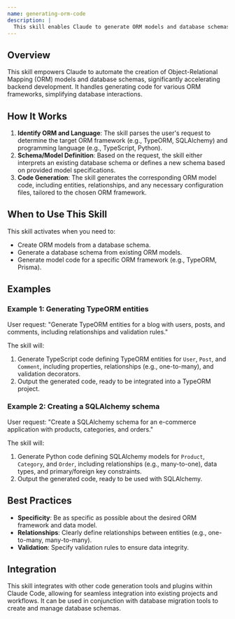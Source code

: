 ```yaml
---
name: generating-orm-code
description: |
  This skill enables Claude to generate ORM models and database schemas. It is triggered when the user requests the creation of ORM models, database schemas, or wishes to generate code for interacting with databases. The skill supports various ORMs including TypeORM, Prisma, Sequelize, SQLAlchemy, Django ORM, Entity Framework, and Hibernate. Use this skill when the user mentions terms like "ORM model", "database schema", "generate entities", "create migrations", or specifies a particular ORM framework like "TypeORM entities" or "SQLAlchemy models". It facilitates both database-to-code and code-to-database schema generation.
---
```


## Overview

This skill empowers Claude to automate the creation of Object-Relational Mapping (ORM) models and database schemas, significantly accelerating backend development. It handles generating code for various ORM frameworks, simplifying database interactions.

## How It Works

1. **Identify ORM and Language**: The skill parses the user's request to determine the target ORM framework (e.g., TypeORM, SQLAlchemy) and programming language (e.g., TypeScript, Python).
2. **Schema/Model Definition**: Based on the request, the skill either interprets an existing database schema or defines a new schema based on provided model specifications.
3. **Code Generation**: The skill generates the corresponding ORM model code, including entities, relationships, and any necessary configuration files, tailored to the chosen ORM framework.

## When to Use This Skill

This skill activates when you need to:
- Create ORM models from a database schema.
- Generate a database schema from existing ORM models.
- Generate model code for a specific ORM framework (e.g., TypeORM, Prisma).

## Examples

### Example 1: Generating TypeORM entities

User request: "Generate TypeORM entities for a blog with users, posts, and comments, including relationships and validation rules."

The skill will:
1. Generate TypeScript code defining TypeORM entities for `User`, `Post`, and `Comment`, including properties, relationships (e.g., one-to-many), and validation decorators.
2. Output the generated code, ready to be integrated into a TypeORM project.

### Example 2: Creating a SQLAlchemy schema

User request: "Create a SQLAlchemy schema for an e-commerce application with products, categories, and orders."

The skill will:
1. Generate Python code defining SQLAlchemy models for `Product`, `Category`, and `Order`, including relationships (e.g., many-to-one), data types, and primary/foreign key constraints.
2. Output the generated code, ready to be used with SQLAlchemy.

## Best Practices

- **Specificity**: Be as specific as possible about the desired ORM framework and data model.
- **Relationships**: Clearly define relationships between entities (e.g., one-to-many, many-to-many).
- **Validation**: Specify validation rules to ensure data integrity.

## Integration

This skill integrates with other code generation tools and plugins within Claude Code, allowing for seamless integration into existing projects and workflows. It can be used in conjunction with database migration tools to create and manage database schemas.